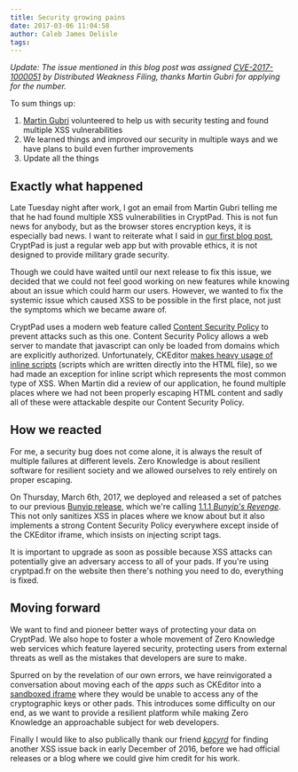 ```yaml
---
title: Security growing pains
date: 2017-03-06 11:04:58
author: Caleb James Delisle
tags:
---
```


*Update: The issue mentioned in this blog post was assigned [CVE-2017-1000051](https://github.com/distributedweaknessfiling/DWF-CVE-2017-1000000/blob/f2e15ac3468dd382d9ffa3d5acc032c106f3248c/CVE-2017-1000051.json) by Distributed Weakness Filing, thanks Martin Gubri for applying for the number.*

To sum things up:

1. [Martin Gubri](https://github.com/Framartin) volunteered to help us with security testing and found multiple XSS vulnerabilities
2. We learned things and improved our security in multiple ways and we have plans to build even further improvements
3. Update all the things

## Exactly what happened

Late Tuesday night after work, I got an email from Martin Gubri telling me that he had found multiple XSS vulnerabilities in CryptPad.
This is not fun news for anybody, but as the browser stores encryption keys, it is especially bad news.
I want to reiterate what I said in [our first blog post](https://blog.cryptpad.fr/2017/02/20/Time-to-Encrypt-the-Cloud/ "Time to Encrypt the Cloud"), CryptPad is just a regular web app but with provable ethics, it is not designed to provide military grade security.

Though we could have waited until our next release to fix this issue, we decided that we could not feel good working on new features while knowing about an issue which could harm our users.
However, we wanted to fix the systemic issue which caused XSS to be possible in the first place, not just the symptoms which we became aware of.

CryptPad uses a modern web feature called [Content Security Policy](https://en.wikipedia.org/wiki/Content_Security_Policy) to prevent attacks such as this one.
Content Security Policy allows a web server to mandate that javascript can only be loaded from domains which are explicitly authorized.
Unfortunately, CKEditor [makes heavy usage of inline scripts](https://dev.ckeditor.com/ticket/8584) (scripts which are written directly into the HTML file), so we had made an exception for inline script which represents the most common type of XSS.
When Martin did a review of our application, he found multiple places where we had not been properly escaping HTML content and sadly all of these were attackable despite our Content Security Policy.

## How we reacted

For me, a security bug does not come alone, it is always the result of multiple failures at different levels.
Zero Knowledge is about resilient software for resilient society and we allowed ourselves to rely entirely on proper escaping.

On Thursday, March 6th, 2017, we deployed and released a set of patches to our previous [Bunyip release](https://github.com/xwiki-labs/cryptpad/releases/tag/1.1.0), which we're calling [1.1.1 _Bunyip's Revenge_](https://github.com/xwiki-labs/cryptpad/releases/tag/1.1.1).
This not only sanitizes XSS in places where we know about but it also implements a strong Content Security Policy everywhere except inside of the CKEditor iframe, which insists on injecting script tags.

It is important to upgrade as soon as possible because XSS attacks can potentially give an adversary access to all of your pads.
If you're using cryptpad.fr on the website then there's nothing you need to do, everything is fixed.

## Moving forward

We want to find and pioneer better ways of protecting your data on CryptPad.
We also hope to foster a whole movement of Zero Knowledge web services which feature layered security, protecting users from external threats as well as the mistakes that developers are sure to make.

Spurred on by the revelation of our own errors, we have reinvigorated a conversation about moving each of the _apps_ such as CKEditor into a [sandboxed iframe](https://www.html5rocks.com/en/tutorials/security/sandboxed-iframes/) where they would be unable to access any of the cryptographic keys or other pads.
This introduces some difficulty on our end, as we want to provide a resilient platform while making Zero Knowledge an approachable subject for web developers.

Finally I would like to also publically thank our friend [_kpcyrd_](https://github.com/kpcyrd) for finding another XSS issue back in early December of 2016, before we had official releases or a blog where we could give him credit for his work.


